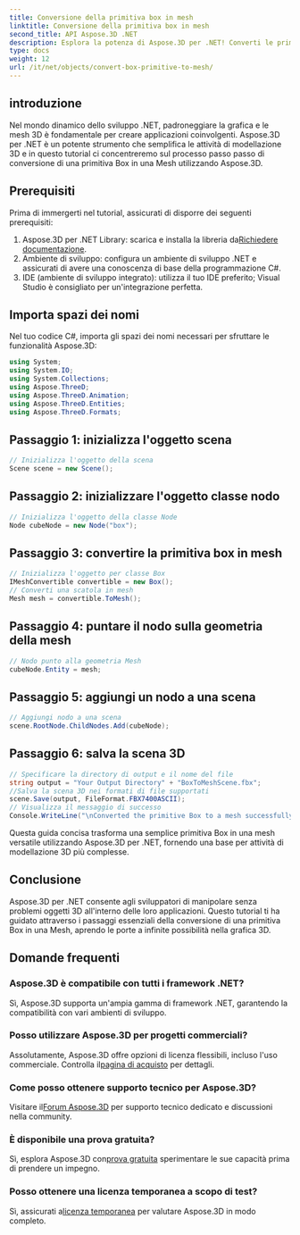 ```yaml
---
title: Conversione della primitiva box in mesh
linktitle: Conversione della primitiva box in mesh
second_title: API Aspose.3D .NET
description: Esplora la potenza di Aspose.3D per .NET! Converti le primitive Box in Mesh versatili senza sforzo. Migliora il tuo gioco di grafica 3D oggi stesso.
type: docs
weight: 12
url: /it/net/objects/convert-box-primitive-to-mesh/
---
```

## introduzione
Nel mondo dinamico dello sviluppo .NET, padroneggiare la grafica e le mesh 3D è fondamentale per creare applicazioni coinvolgenti. Aspose.3D per .NET è un potente strumento che semplifica le attività di modellazione 3D e in questo tutorial ci concentreremo sul processo passo passo di conversione di una primitiva Box in una Mesh utilizzando Aspose.3D.
## Prerequisiti
Prima di immergerti nel tutorial, assicurati di disporre dei seguenti prerequisiti:
1.  Aspose.3D per .NET Library: scarica e installa la libreria da[Richiedere documentazione](https://reference.aspose.com/3d/net/).
2. Ambiente di sviluppo: configura un ambiente di sviluppo .NET e assicurati di avere una conoscenza di base della programmazione C#.
3. IDE (ambiente di sviluppo integrato): utilizza il tuo IDE preferito; Visual Studio è consigliato per un'integrazione perfetta.
## Importa spazi dei nomi
Nel tuo codice C#, importa gli spazi dei nomi necessari per sfruttare le funzionalità Aspose.3D:
```csharp
using System;
using System.IO;
using System.Collections;
using Aspose.ThreeD;
using Aspose.ThreeD.Animation;
using Aspose.ThreeD.Entities;
using Aspose.ThreeD.Formats;
```
## Passaggio 1: inizializza l'oggetto scena
```csharp
// Inizializza l'oggetto della scena
Scene scene = new Scene();
```
## Passaggio 2: inizializzare l'oggetto classe nodo
```csharp
// Inizializza l'oggetto della classe Node
Node cubeNode = new Node("box");
```
## Passaggio 3: convertire la primitiva box in mesh
```csharp
// Inizializza l'oggetto per classe Box
IMeshConvertible convertible = new Box();
// Converti una scatola in mesh
Mesh mesh = convertible.ToMesh();
```
## Passaggio 4: puntare il nodo sulla geometria della mesh
```csharp
// Nodo punto alla geometria Mesh
cubeNode.Entity = mesh;
```
## Passaggio 5: aggiungi un nodo a una scena
```csharp
// Aggiungi nodo a una scena
scene.RootNode.ChildNodes.Add(cubeNode);
```
## Passaggio 6: salva la scena 3D
```csharp
// Specificare la directory di output e il nome del file
string output = "Your Output Directory" + "BoxToMeshScene.fbx";
//Salva la scena 3D nei formati di file supportati
scene.Save(output, FileFormat.FBX7400ASCII);
// Visualizza il messaggio di successo
Console.WriteLine("\nConverted the primitive Box to a mesh successfully.\nFile saved at " + output);
```
Questa guida concisa trasforma una semplice primitiva Box in una mesh versatile utilizzando Aspose.3D per .NET, fornendo una base per attività di modellazione 3D più complesse.
## Conclusione
Aspose.3D per .NET consente agli sviluppatori di manipolare senza problemi oggetti 3D all'interno delle loro applicazioni. Questo tutorial ti ha guidato attraverso i passaggi essenziali della conversione di una primitiva Box in una Mesh, aprendo le porte a infinite possibilità nella grafica 3D.
## Domande frequenti
### Aspose.3D è compatibile con tutti i framework .NET?
Sì, Aspose.3D supporta un'ampia gamma di framework .NET, garantendo la compatibilità con vari ambienti di sviluppo.
### Posso utilizzare Aspose.3D per progetti commerciali?
 Assolutamente, Aspose.3D offre opzioni di licenza flessibili, incluso l'uso commerciale. Controlla il[pagina di acquisto](https://purchase.aspose.com/buy) per dettagli.
### Come posso ottenere supporto tecnico per Aspose.3D?
 Visitare il[Forum Aspose.3D](https://forum.aspose.com/c/3d/18) per supporto tecnico dedicato e discussioni nella community.
### È disponibile una prova gratuita?
 Sì, esplora Aspose.3D con[prova gratuita](https://releases.aspose.com/) sperimentare le sue capacità prima di prendere un impegno.
### Posso ottenere una licenza temporanea a scopo di test?
 Sì, assicurati a[licenza temporanea](https://purchase.aspose.com/temporary-license/) per valutare Aspose.3D in modo completo.